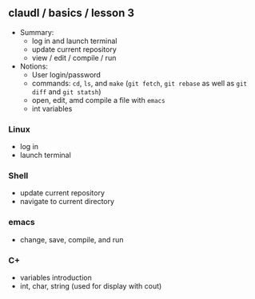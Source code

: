 ## claudl / basics / lesson 3 

- Summary:
  - log in and launch terminal
  - update current repository
  - view / edit / compile / run
- Notions:
  - User login/password
  - commands: `cd`, `ls`, and `make` (`git fetch`, `git rebase` as well as `git diff` and `git statsh`)
  - open, edit, amd compile a file with `emacs`
  - int variables 

### Linux
- log in
- launch terminal

### Shell
- update current repository
- navigate to current directory

### emacs
- change, save, compile, and run

### C+
- variables introduction
- int, char, string (used for display with cout)
